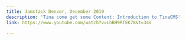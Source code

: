 ```yaml
---
title: Jamstack Denver, December 2019
description: 'Tina come get some Content: Introduction to TinaCMS'
link: https://www.youtube.com/watch?v=LhBH9RTEK78&t=34s

---
```

